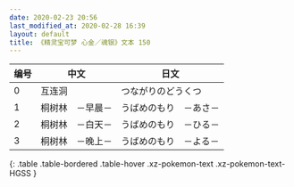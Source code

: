 ```yaml
---
date: 2020-02-23 20:56
last_modified_at: 2020-02-28 16:39
layout: default
title: 《精灵宝可梦 心金／魂银》文本 150
---
```

| 编号 | 中文 | 日文 |
| ---- | ---- | ---- |
| 0 | 互连洞 | つながりのどうくつ |
| 1 | 桐树林　－早晨－ | うばめのもり　－あさ－ |
| 2 | 桐树林　－白天－ | うばめのもり　－ひる－ |
| 3 | 桐树林　－晚上－ | うばめのもり　－よる－ |
{: .table .table-bordered .table-hover .xz-pokemon-text .xz-pokemon-text-HGSS }